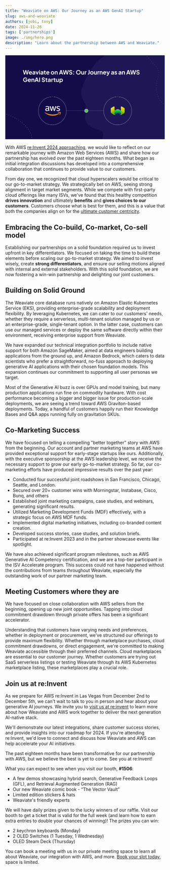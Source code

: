 ```yaml
---
title: "Weaviate on AWS: Our Journey as an AWS GenAI Startup"
slug: aws-and-weaviate
authors: [jobi, tony]
date: 2024-11-26
tags: ['partnerships']
image: ./img/hero.png
description: "Learn about the partnership between AWS and Weaviate."
---
```


![AWS and Weaviate](./img/hero.png)

With AWS [re:Invent 2024 approaching](https://reinvent.awsevents.com/), we would like to reflect on our remarkable journey with Amazon Web Services (AWS) and share how our partnership has evolved over the past eighteen months. What began as initial integration discussions has developed into a comprehensive collaboration that continues to provide value to our customers.

From day one, we recognized that cloud hyperscalers would be critical to our go-to-market strategy. We strategically bet on AWS, seeing strong alignment in target market segments. While we compete with first-party cloud offerings like many ISVs, we've found that this healthy competition **drives innovation** and ultimately **benefits** and **gives choices to our customers**. Customers choose what is best for them, and this is a value that both the companies align on for the [ultimate customer centricity](https://aws.amazon.com/executive-insights/content/the-imperatives-of-customer-centric-innovation/).

## Embracing the Co-build, Co-market, Co-sell model

Establishing our partnerships on a solid foundation required us to invest upfront in key differentiators. We focused on taking the time to build these elements before scaling our go-to-market strategy. We aimed to invest wisely, create **strong differentiators**, and ensure our selling motions aligned with internal and external stakeholders. With this solid foundation, we are now fostering a win-win partnership and delighting our joint customers.

## Building on Solid Ground

The Weaviate core database runs natively on Amazon Elastic Kubernetes Service (EKS), providing enterprise-grade scalability and deployment flexibility. By leveraging Kubernetes, we can cater to our customers' needs, whether they require a serverless, multi-tenant solution managed by us or an enterprise-grade, single-tenant option. In the latter case, customers can use our managed services or deploy the same software directly within their environment, receiving enterprise support from Weaviate.

We have expanded our technical integration portfolio to include native support for both Amazon SageMaker, aimed at data engineers building applications from the ground up, and Amazon Bedrock, which caters to data scientists who prefer a straightforward, no-fuss approach to deploying generative AI applications with their chosen foundation models. This expansion continues our commitment to supporting all user personas we target.

Most of the Generative AI buzz is over GPUs and model training, but many production applications run fine on commodity hardware. With cost performance becoming a bigger and bigger issue for production-scale deployments, we are seeing a trend toward AWS Graviton-based deployments. Today, a handful of customers happily run their Knowledge Bases and Q&A apps running fully on gravitation SKUs. 

## Co-Marketing Success

We have focused on telling a compelling "better together" story with AWS from the beginning. Our account and partner marketing teams at AWS have provided exceptional support for early-stage startups like ours. Additionally, with the executive sponsorship at the AWS leadership level, we receive the necessary support to grow our early go-to-market strategy. So far, our co-marketing efforts have produced impressive results over the past year:

* Conducted four successful joint roadshows in San Francisco, Chicago, Seattle, and London.  
* Secured over 20+ customer wins with Morningstar, Instabase, Cisco, Bunq, and others  
* Established joint marketing campaigns, case studies, and webinars, generating significant results.  
* Utilized Marketing Development Funds (MDF) effectively, with a strategic focus on AWS MDF funds.  
* Implemented digital marketing initiatives, including co-branded content creation.  
* Developed success stories, case studies, and solution briefs.  
* Participated at re:Invent 2023 and in the partner showcase events like spotlight.

We have also achieved significant program milestones, such as AWS Generative AI Competency certification, and we are a top-tier participant in the ISV Accelerate program. This success could not have happened without the contributions from teams throughout Weaviate, especially the outstanding work of our partner marketing team.

## Meeting Customers where they are

We have focused on close collaboration with AWS sellers from the beginning, opening up new joint opportunities. Tapping into cloud commitment drawdown through private offers has been a significant accelerator.

Understanding that customers have varying needs and preferences, whether in deployment or procurement, we've structured our offerings to provide maximum flexibility. Whether through marketplace purchases, cloud commitment drawdowns, or direct engagement, we're committed to making Weaviate accessible through their preferred channels. Cloud marketplaces are essential to our customer journey. Whether customers are trying out SaaS serverless listings or testing Weaviate through its AWS Kubernetes marketplace listing, these marketplaces play a crucial role.

## Join us at re:Invent

As we prepare for AWS re:Invent in Las Vegas from December 2nd to December 5th, we can't wait to talk to you in person and hear about your generative AI journeys. We invite you to [visit us at re:invent](https://events.weaviate.io/aws-reinvent-2024) to learn more about how Weaviate and AWS work together to deliver the next generation AI-native stack.

We'll demonstrate our latest integrations, share customer success stories, and provide insights into our roadmap for 2024. If you're attending re:Invent, we'd love to connect and discuss how Weaviate and AWS can help accelerate your AI initiatives.

The past eighteen months have been transformative for our partnership with AWS, but we believe the best is yet to come. See you at re:Invent!

What you can expect to see when you visit our booth, **#1506**:

* A few demos showcasing hybrid search, Generative Feedback Loops (GFL), and Retrieval Augmented Generation (RAG)  
* Our new Weaviate comic book \- “The Vector Vault”  
* Limited edition stickers & hats  
* Weaviate's friendly experts

We will have daily prizes given to the lucky winners of our raffle. Visit our booth to get a ticket that is valid for the full week (and learn how to earn extra entries to double your chances of winning)\! The prizes you can win:

* 2 keychron keyboards (Monday)  
* 2 OLED Switches (1 Tuesday, 1 Wednesday)  
* OLED Steam Deck (Thursday)

You can book a meeting with us in our private meeting space to learn all about Weaviate, our integration with AWS, and more. [Book your slot today](https://calendly.com/events-weaviate/weaviate-aws-reinvent), space is limited.

